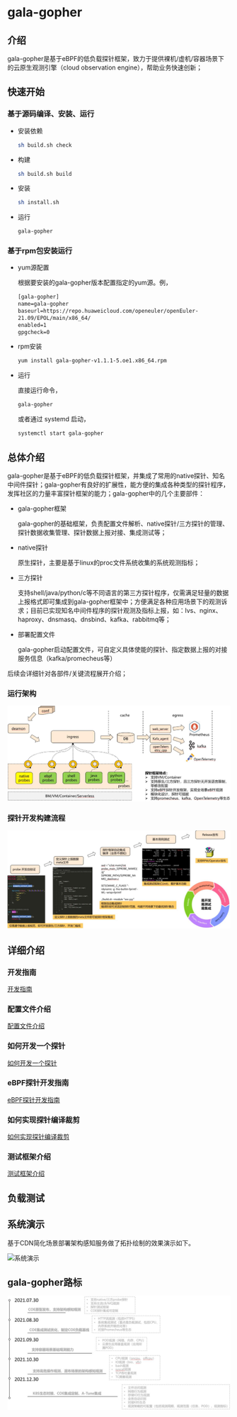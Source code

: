 # gala-gopher

## 介绍
gala-gopher是基于eBPF的低负载探针框架，致力于提供裸机/虚机/容器场景下的云原生观测引擎（cloud observation engine），帮助业务快速创新；

## 快速开始

### 基于源码编译、安装、运行

- 安装依赖

  ```bash
  sh build.sh check
  ```

- 构建

  ```bash
  sh build.sh build
  ```

- 安装

  ```bash
  sh install.sh
  ```

- 运行

  ```bash
  gala-gopher
  ```

### 基于rpm包安装运行

- yum源配置
  
  根据要安装的gala-gopher版本配置指定的yum源。例，

  ```
  [gala-gopher]
  name=gala-gopher
  baseurl=https://repo.huaweicloud.com/openeuler/openEuler-21.09/EPOL/main/x86_64/
  enabled=1
  gpgcheck=0
  ```


- rpm安装

  ```bash
  yum install gala-gopher-v1.1.1-5.oe1.x86_64.rpm
  ```

- 运行

  直接运行命令，

  ```bash
  gala-gopher
  ```
  
  或者通过 systemd 启动，

  ```bash
  systemctl start gala-gopher
  ```

## 总体介绍

gala-gopher是基于eBPF的低负载探针框架，并集成了常用的native探针、知名中间件探针；gala-gopher有良好的扩展性，能方便的集成各种类型的探针程序，发挥社区的力量丰富探针框架的能力；gala-gopher中的几个主要部件：

- gala-gopher框架

  gala-gopher的基础框架，负责配置文件解析、native探针/三方探针的管理、探针数据收集管理、探针数据上报对接、集成测试等；

- native探针

  原生探针，主要是基于linux的proc文件系统收集的系统观测指标；

- 三方探针

  支持shell/java/python/c等不同语言的第三方探针程序，仅需满足轻量的数据上报格式即可集成到gala-gopher框架中；方便满足各种应用场景下的观测诉求；目前已实现知名中间件程序的探针观测及指标上报，如：lvs、nginx、haproxy、dnsmasq、dnsbind、kafka、rabbitmq等；

- 部署配置文件

  gala-gopher启动配置文件，可自定义具体使能的探针、指定数据上报的对接服务信息（kafka/promecheus等）

后续会详细针对各部件/关键流程展开介绍；

### 运行架构

![runtime_arch](doc/coe_runtime_arch.JPG)

### 探针开发构建流程

![devops](doc/devops.JPG)

## 详细介绍

### 开发指南

[开发指南](doc/design_coe.md)

### 配置文件介绍

[配置文件介绍](doc/conf_introduction.md)

### 如何开发一个探针

[如何开发一个探针](doc/how_to_add_probe.md)

### eBPF探针开发指南

[eBPF探针开发指南](src/probes/extends/ebpf.probe/README.md)

### 如何实现探针编译裁剪

[如何实现探针编译裁剪](doc/how_to_tail_probe.md)

### 测试框架介绍

[测试框架介绍](test/README.md)

## 负载测试

## 系统演示

基于CDN简化场景部署架构感知服务做了拓扑绘制的效果演示如下。

![系统演示](doc/pic/demo.gif)

## gala-gopher路标

![roadmap](doc/roadmap.JPG)




